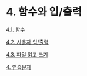 # 4. 함수와 입/출력

[4.1. 함수](4%20%E1%84%92%E1%85%A1%E1%86%B7%E1%84%89%E1%85%AE%E1%84%8B%E1%85%AA%20%E1%84%8B%E1%85%B5%E1%86%B8%20%E1%84%8E%E1%85%AE%E1%86%AF%E1%84%85%E1%85%A7%E1%86%A8%20e2fe3539b3ae489297aff781c4e7cbf1/4%201%20%E1%84%92%E1%85%A1%E1%86%B7%E1%84%89%E1%85%AE%2065f29081267d4ff593955c2adda212e3.md)

[4.2. 사용자 입/출력](4%20%E1%84%92%E1%85%A1%E1%86%B7%E1%84%89%E1%85%AE%E1%84%8B%E1%85%AA%20%E1%84%8B%E1%85%B5%E1%86%B8%20%E1%84%8E%E1%85%AE%E1%86%AF%E1%84%85%E1%85%A7%E1%86%A8%20e2fe3539b3ae489297aff781c4e7cbf1/4%202%20%E1%84%89%E1%85%A1%E1%84%8B%E1%85%AD%E1%86%BC%E1%84%8C%E1%85%A1%20%E1%84%8B%E1%85%B5%E1%86%B8%20%E1%84%8E%E1%85%AE%E1%86%AF%E1%84%85%E1%85%A7%E1%86%A8%20142c3ade0f7c487597a0cd3bec48d646.md)

[4.3. 파일 읽고 쓰기](4%20%E1%84%92%E1%85%A1%E1%86%B7%E1%84%89%E1%85%AE%E1%84%8B%E1%85%AA%20%E1%84%8B%E1%85%B5%E1%86%B8%20%E1%84%8E%E1%85%AE%E1%86%AF%E1%84%85%E1%85%A7%E1%86%A8%20e2fe3539b3ae489297aff781c4e7cbf1/4%203%20%E1%84%91%E1%85%A1%E1%84%8B%E1%85%B5%E1%86%AF%20%E1%84%8B%E1%85%B5%E1%86%B0%E1%84%80%E1%85%A9%20%E1%84%8A%E1%85%B3%E1%84%80%E1%85%B5%2060f09015a65548f89699b3b6ffb46d9c.md)

[4. 연습문제](4%20%E1%84%92%E1%85%A1%E1%86%B7%E1%84%89%E1%85%AE%E1%84%8B%E1%85%AA%20%E1%84%8B%E1%85%B5%E1%86%B8%20%E1%84%8E%E1%85%AE%E1%86%AF%E1%84%85%E1%85%A7%E1%86%A8%20e2fe3539b3ae489297aff781c4e7cbf1/4%20%E1%84%8B%E1%85%A7%E1%86%AB%E1%84%89%E1%85%B3%E1%86%B8%E1%84%86%E1%85%AE%E1%86%AB%E1%84%8C%E1%85%A6%20c1cbf74afb614d218ba719d9c90923f5.md)